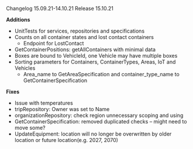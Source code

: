 ﻿Changelog 15.09.21-14.10.21 Release 15.10.21

**Additions**
-	UnitTests for services, repositories and specifications
-	Counts on all container states and lost contact containers
	-	Endpoint for LostContact
-	GetContainerPositions: getAllContainers with minimal data
-	Boxes are bound to VehicleId, one Vehicle may have multiple boxes
-	Sorting parameters for Containers, ContainerTypes, Areas, IoT and Vehicles
	-	Area_name to GetAreaSpecification and container_type_name to GetContainerSpecification

**Fixes**
-	Issue with temperatures
-	tripRepository: Owner was set to Name
-	organizationRepository: check region unnecessary scoping and using
-	GetContainerSpecification: removed duplicated checks – might need to move some?
-	UpdateEquipment: location will no longer be overwritten by older location or future location(e.g. 2027, 2070)
